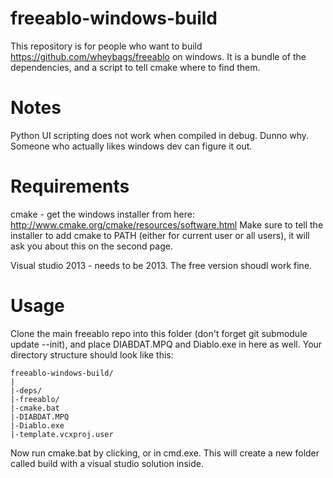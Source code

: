 freeablo-windows-build
=======================

This repository is for people who want to build https://github.com/wheybags/freeablo on windows.
It is a bundle of the dependencies, and a script to tell cmake where to find them.

Notes
=====
Python UI scripting does not work when compiled in debug.
Dunno why.
Someone who actually likes windows dev can figure it out.

Requirements
============
cmake - get the windows installer from here: http://www.cmake.org/cmake/resources/software.html
Make sure to tell the installer to add cmake to PATH (either for current user or all users), it will ask you about this on the second page.

Visual studio 2013 - needs to be 2013. The free version shoudl work fine.

Usage
=====
Clone the main freeablo repo into this folder (don't forget git submodule update --init), and place DIABDAT.MPQ and Diablo.exe in here as well.
Your directory structure should look like this:

```
freeablo-windows-build/
|
|-deps/
|-freeablo/
|-cmake.bat
|-DIABDAT.MPQ
|-Diablo.exe
|-template.vcxproj.user
```

Now run cmake.bat by clicking, or in cmd.exe. This will create a new folder called build with a visual studio solution inside.
